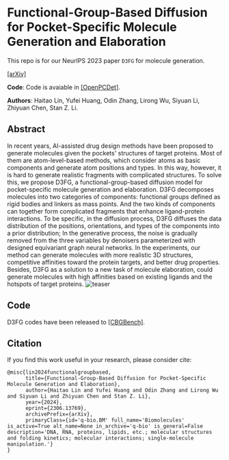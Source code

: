 # Functional-Group-Based Diffusion for Pocket-Specific Molecule Generation and Elaboration

This repo is for our NeurIPS 2023 paper `D3FG` for molecule generation.

[[arXiv]](https://arxiv.org/abs/2306.13769) &nbsp;


**Code**: Code is avaiable in [[OpenPCDet]](https://github.com/open-mmlab/OpenPCDet). 

**Authors**: Haitao Lin, Yufei Huang, Odin Zhang, Lirong Wu, Siyuan Li, Zhiyuan Chen, Stan Z. Li.



## Abstract
In recent years, AI-assisted drug design methods have been proposed to generate molecules given the pockets' structures of target proteins. Most of them are atom-level-based methods, which consider atoms as basic components and generate atom positions and types. In this way, however, it is hard to generate realistic fragments with complicated structures. To solve this, we propose D3FG, a functional-group-based diffusion model for pocket-specific molecule generation and elaboration. D3FG decomposes molecules into two categories of components: functional groups defined as rigid bodies and linkers as mass points. And the two kinds of components can together form complicated fragments that enhance ligand-protein interactions.
To be specific, in the diffusion process, D3FG diffuses the data distribution of the positions, orientations, and types of the components into a prior distribution; In the generative process, the noise is gradually removed from the three variables by denoisers parameterized with designed equivariant graph neural networks. In the experiments, our method can generate molecules with more realistic 3D structures, competitive affinities toward the protein targets, and better drug properties. Besides, D3FG as a solution to a new task of molecule elaboration, could generate molecules with high affinities based on existing ligands and the hotspots of target proteins.
![teaser](https://sshaoshuai.github.io/content/images/PVRCNN_min.png)

## Code 
D3FG codes have been released to [[CBGBench]](https://github.com/EDAPINENUT/CBGBench/tree/master).


## Citation
If you find this work useful in your research, please consider cite:
```
@misc{lin2024functionalgroupbased,
      title={Functional-Group-Based Diffusion for Pocket-Specific Molecule Generation and Elaboration}, 
      author={Haitao Lin and Yufei Huang and Odin Zhang and Lirong Wu and Siyuan Li and Zhiyuan Chen and Stan Z. Li},
      year={2024},
      eprint={2306.13769},
      archivePrefix={arXiv},
      primaryClass={id='q-bio.BM' full_name='Biomolecules' is_active=True alt_name=None in_archive='q-bio' is_general=False description='DNA, RNA, proteins, lipids, etc.; molecular structures and folding kinetics; molecular interactions; single-molecule manipulation.'}
}
```
